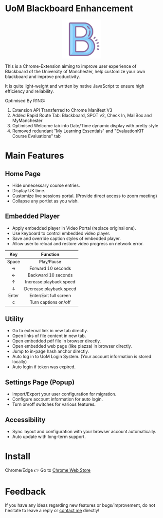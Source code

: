 # UoM Blackboard Enhancement
<div align="center"><img src="https://raw.githubusercontent.com/RyanXinOne/UoMBbEn/master/assets/icon-128.png" alt="UoMBbEn icon"/></div>

This is a Chrome-Extension aiming to improve user experience of Blackboard of the University of Manchester, help customize your own blackboard and improve productivity.

It is quite light-weight and written by native JavaScript to ensure high efficiency and reliability.

Optimised By R1NG:

1. Extension API Transferred to Chrome Manifest V3
2. Added Rapid Route Tab: Blackboard, SPOT v2, Check In, MailBox and MyManchester
3. Optimised Welcome tab into Date/Time dynamic display with pretty style
4. Removed redundant "My Learning Essentials" and "EvaluationKIT Course Evaluations" tab

# Main Features
## Home Page
+ Hide unnecessary course entries.
+ Display UK time.
+ Customize live sessions portal. (Provide direct access to zoom meeting)
+ Collapse any portlet as you wish.

## Embedded Player
+ Apply embedded player in Video Portal (replace original one).
+ Use keyboard to control embedded video player.
+ Save and override caption styles of embedded player.
+ Allow user to reload and restore video progress on network error.

| Key | Function |
| :-: | :-: |
| Space | Play/Pause |
| → | Forward 10 seconds |
| ← | Backward 10 seconds |
| ↑ | Increase playback speed |
| ↓ | Decrease playback speed |
| Enter | Enter/Exit full screen |
| c | Turn captions on/off |

## Utility
+ Go to external link in new tab directly.
+ Open links of file content in new tab.
+ Open embedded pdf file in browser directly.
+ Open embedded web page (like piazza) in browser directly.
+ Jump to in-page hash anchor directly.
+ Auto log in to UoM Login System. (Your account information is stored locally)
+ Auto login if token was expired.

## Settings Page (Popup)
+ Import/Export your user configuration for migration.
+ Configure account information for auto login.
+ Turn on/off switches for various features.

## Accessibility
+ Sync layout and configuration with your browser account automatically.
+ Auto update with long-term support.

# Install
Chrome/Edge 👉 Go to [Chrome Web Store](https://chrome.google.com/webstore/detail/uom-blackboard-enhancemen/hfemolalfcjcgompdfddabemkdpbgjki)

# Feedback
If you have any ideas regarding new features or bugs/improvement, do not hesitate to leave a reply or [contact me](mailto://xyz@ryanxin.cn) directly!
